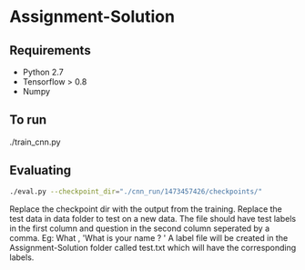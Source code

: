 # Assignment-Solution

## Requirements

- Python 2.7
- Tensorflow > 0.8
- Numpy


## To run
./train_cnn.py

## Evaluating

```bash
./eval.py --checkpoint_dir="./cnn_run/1473457426/checkpoints/"
```

Replace the checkpoint dir with the output from the training. Replace the test data in data folder to test on a new data. The file should have test labels in the first column and question in the second column seperated by a comma. Eg: What , 'What is your name ? '
A label file will be created in the Assignment-Solution folder called test.txt which will have the corresponding labels.
